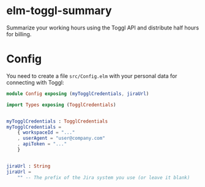 # elm-toggl-summary
Summarize your working hours using the Toggl API and distribute half hours for billing.


# Config
You need to create a file `src/Config.elm` with your personal data for connecting
with Toggl:

```elm
module Config exposing (myTogglCredentials, jiraUrl)

import Types exposing (TogglCredentials)


myTogglCredentials : TogglCredentials
myTogglCredentials =
    { workspaceId = "..."
    , userAgent = "user@company.com"
    , apiToken = "..."
    }


jiraUrl : String
jiraUrl =
    "" -- The prefix of the Jira system you use (or leave it blank)
```
